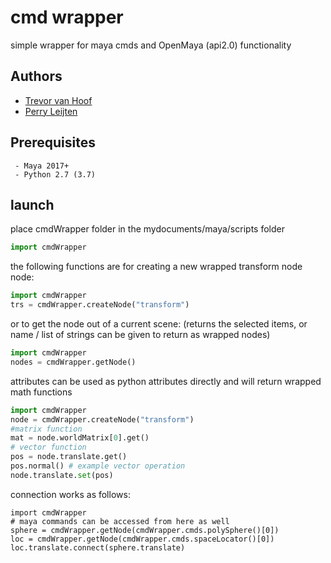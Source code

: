 # cmd wrapper

simple wrapper for maya cmds and OpenMaya (api2.0) functionality


## Authors

* [Trevor van Hoof](http://trevorius.com/scrapbook/)
* [Perry Leijten](https://www.perryleijten.com/)


## Prerequisites

```
 - Maya 2017+
 - Python 2.7 (3.7)
```

## launch

place cmdWrapper folder in the mydocuments/maya/scripts folder
```python
import cmdWrapper
```

the following functions are for creating a new wrapped transform node node:

```python
import cmdWrapper
trs = cmdWrapper.createNode("transform")
```

or to get the node out of a current scene:
(returns the selected items, or name / list of strings can be given to return as wrapped nodes)

```python
import cmdWrapper
nodes = cmdWrapper.getNode()
```
attributes can be used as python attributes directly and will return wrapped math functions

```python
import cmdWrapper
node = cmdWrapper.createNode("transform")
#matrix function
mat = node.worldMatrix[0].get()
# vector function
pos = node.translate.get()
pos.normal() # example vector operation
node.translate.set(pos)
```

connection works as follows: 

```
import cmdWrapper
# maya commands can be accessed from here as well
sphere = cmdWrapper.getNode(cmdWrapper.cmds.polySphere()[0])
loc = cmdWrapper.getNode(cmdWrapper.cmds.spaceLocator()[0])
loc.translate.connect(sphere.translate)
```

